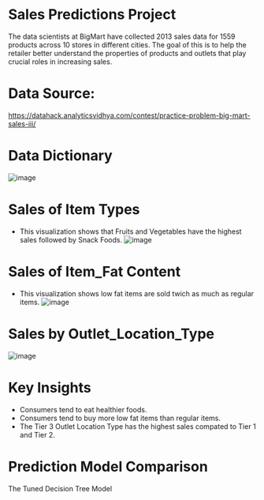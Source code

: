 # Sales Predictions Project
The data scientists at BigMart have collected 2013 sales data for 1559 products across 10 stores in different cities. The goal of this is to help the retailer better understand the properties of products and outlets that play crucial roles in increasing sales.

# Data Source: 
https://datahack.analyticsvidhya.com/contest/practice-problem-big-mart-sales-iii/

# Data Dictionary
![image](https://github.com/Osmayda/Sales-Predictions-Model/assets/129660519/54a377de-a418-4fa6-9ba2-ebd41d1a60db)

# Sales of Item Types
- This visualization shows that Fruits and Vegetables have the highest sales followed by Snack Foods.
![image](https://github.com/Osmayda/Sales-Predictions-Model/assets/129660519/acc8513c-9b97-4569-9210-a96e627068e5)

# Sales of Item_Fat Content 
- This visualization shows low fat items are sold twich as much as regular items.
![image](https://github.com/Osmayda/Sales-Predictions-Model/assets/129660519/901318f7-d4d0-49d0-89dd-753fb543c9d7)

# Sales by Outlet_Location_Type
![image](https://github.com/Osmayda/Sales-Predictions-Model/assets/129660519/e0feefb1-2c05-4d16-a3fb-7d086bbfe443)


# Key Insights
- Consumers tend to eat healthier foods.
- Consumers tend to buy more low fat items than regular items.
- The Tier 3 Outlet Location Type has the highest sales compated to Tier 1 and Tier 2.   

# Prediction Model Comparison

The Tuned Decision Tree Model 

